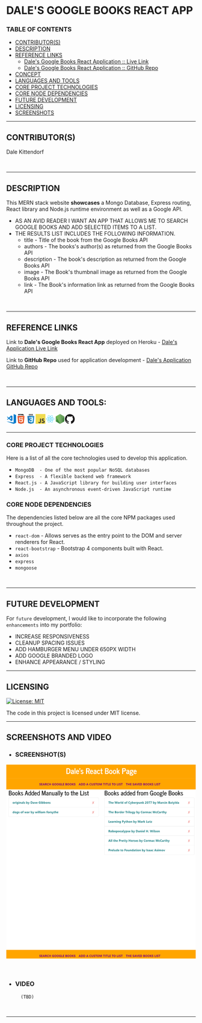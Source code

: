 
# DALE'S GOOGLE BOOKS REACT APP


### TABLE OF CONTENTS

- [CONTRIBUTOR(S)](#CONTRIBUTOR(S))
- [DESCRIPTION](#DESCRIPTION)
- [REFERENCE LINKS](#REFERENCE-LINKS)
  - [Dale's Google Books React Application :: Live Link](https://dales-google-books-app.herokuapp.com/)
  - [Dale's Google Books React Application :: GitHub Repo](https://github.com/drkittendorf/21_google_books/)
- [CONCEPT](#CONCEPT)
- [LANGUAGES AND TOOLS](#LANGUAGES-AND-TOOLS)
- [CORE PROJECT TECHNOLOGIES](#CORE-PROJECT-TECHNOLOGIES)
- [CORE NODE DEPENDENCIES](#CORE-NODE-DEPENDENCIES)
- [FUTURE DEVELOPMENT](#FUTURE-DEVELOPMENT)
- [LICENSING](#LICENSING)
- [SCREENSHOTS](#SCREENSHOTS-AND-VIDEO)

---
## CONTRIBUTOR(S)
Dale Kittendorf

<br>

---

## DESCRIPTION

This MERN stack website **showcases** a Mongo Database, Express routing, React library and Node.js runtime environment as well as a Google API.


- AS AN AVID READER I WANT AN APP THAT ALLOWS ME TO SEARCH GOOGLE BOOKS AND ADD SELECTED ITEMS TO A LIST.
- THE RESULTS LIST INCLUDES THE FOLLOWING INFORMATION.
    - title - Title of the book from the Google Books API
    - authors - The books's author(s) as returned from the Google Books API
    - description - The book's description as returned from the Google Books API
    - image - The Book's thumbnail image as returned from the Google Books API
    - link - The Book's information link as returned from the Google Books API

<br>

---

## REFERENCE LINKS

Link to **Dale's Google Books React App** deployed on Heroku - [Dale's Application Live Link](https://dales-google-books-app.herokuapp.com/)

Link to **GitHub Repo** used for application development - [Dale's Application GitHub Repo](https://github.com/drkittendorf/21_google_books)

<br>

---

## LANGUAGES AND TOOLS:
<img align="left" alt="Visual Studio Code" width="26px" src="https://raw.githubusercontent.com/github/explore/80688e429a7d4ef2fca1e82350fe8e3517d3494d/topics/visual-studio-code/visual-studio-code.png" />
<img align="left" alt="HTML5" width="26px" src="https://raw.githubusercontent.com/github/explore/80688e429a7d4ef2fca1e82350fe8e3517d3494d/topics/html/html.png" />
<img align="left" alt="CSS3" width="26px" src="https://raw.githubusercontent.com/github/explore/80688e429a7d4ef2fca1e82350fe8e3517d3494d/topics/css/css.png" />
<img align="left" alt="JavaScript" width="26px" src="https://raw.githubusercontent.com/github/explore/80688e429a7d4ef2fca1e82350fe8e3517d3494d/topics/javascript/javascript.png" />
<img align="left" alt="React" width="26px" src="https://raw.githubusercontent.com/github/explore/80688e429a7d4ef2fca1e82350fe8e3517d3494d/topics/react/react.png" />
<img align="left" alt="Node.js" width="26px" src="https://raw.githubusercontent.com/github/explore/80688e429a7d4ef2fca1e82350fe8e3517d3494d/topics/nodejs/nodejs.png" />
<img align="left" alt="GitHub" width="26px" src="https://raw.githubusercontent.com/github/explore/78df643247d429f6cc873026c0622819ad797942/topics/github/github.png" />

<br>
<br>

---

### CORE PROJECT TECHNOLOGIES

Here is a list of all the core technologies used to develop this application.

- `MongoDB  - One of the most popular NoSQL databases`
- `Express  - A flexible backend web framework`
- `React.js - A JavaScript library for building user interfaces`
- `Node.js  - An asynchronous event-driven JavaScript runtime`

### CORE NODE DEPENDENCIES

The dependencies listed below are all the core NPM packages used throughout the project.

- `react-dom` - Allows serves as the entry point to the DOM and server renderers for React.
- `react-bootstrap` - Bootstrap 4 components built with React.
- `axios`
- `express`
- `mongoose`

<br>

---

## FUTURE DEVELOPMENT

For `future` development, I would like to incorporate the following `enhancements` into my portfolio:

- INCREASE RESPONSIVENESS
- CLEANUP SPACING ISSUES
- ADD HAMBURGER MENU UNDER 650PX WIDTH
- ADD GOOGLE BRANDED LOGO
- ENHANCE APPEARANCE / STYLING

---


## LICENSING
[![License: MIT](https://img.shields.io/badge/License-MIT-yellow.svg)](https://opensource.org/licenses/MIT)  

The code in this project is licensed under MIT license.

---

## SCREENSHOTS AND VIDEO

- ### SCREENSHOT(S)  

![screenshot1](/client/src/assets/images/google_books.png?raw=true "Google Books")

<br>


- ### VIDEO
        (TBD)
<br>

---
